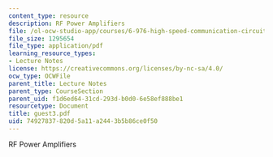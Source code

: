 ```yaml
---
content_type: resource
description: RF Power Amplifiers
file: /ol-ocw-studio-app/courses/6-976-high-speed-communication-circuits-and-systems-spring-2003/74927837820d5a11a2443b5b86ce0f50_guest3.pdf
file_size: 1295654
file_type: application/pdf
learning_resource_types:
- Lecture Notes
license: https://creativecommons.org/licenses/by-nc-sa/4.0/
ocw_type: OCWFile
parent_title: Lecture Notes
parent_type: CourseSection
parent_uid: f1d6ed64-31cd-293d-b0d0-6e58ef888be1
resourcetype: Document
title: guest3.pdf
uid: 74927837-820d-5a11-a244-3b5b86ce0f50
---
```

RF Power Amplifiers